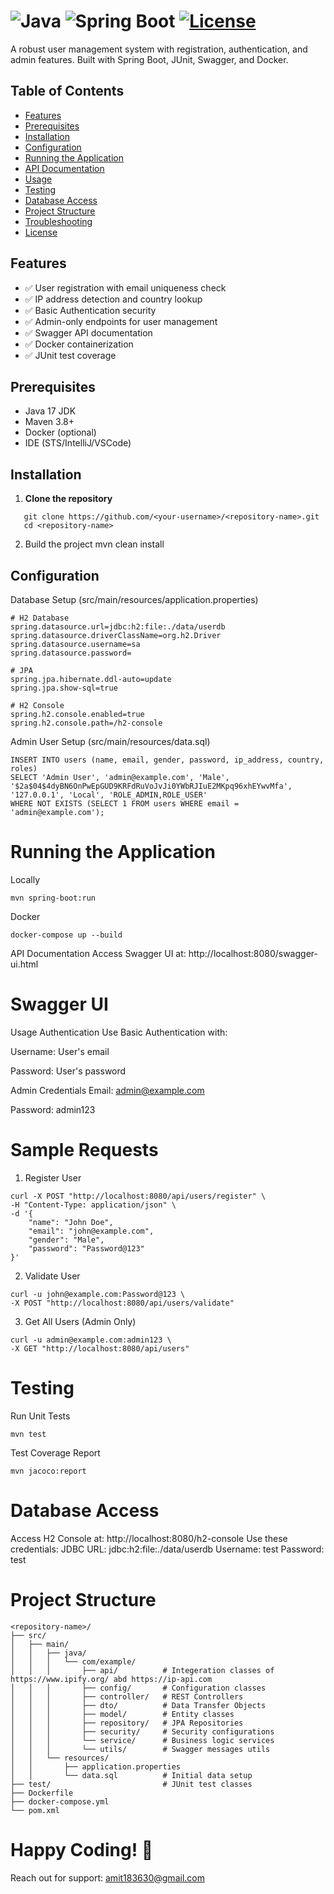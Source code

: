 # <Project Name> ![Java](https://img.shields.io/badge/Java-17-red) ![Spring Boot](https://img.shields.io/badge/Spring_Boot-3.4.2-brightgreen) [![License](https://img.shields.io/badge/License-MIT-blue)](LICENSE)

A robust user management system with registration, authentication, and admin features. Built with Spring Boot, JUnit, Swagger, and Docker.

## Table of Contents
- [Features](#features)
- [Prerequisites](#prerequisites)
- [Installation](#installation)
- [Configuration](#configuration)
- [Running the Application](#running-the-application)
- [API Documentation](#api-documentation)
- [Usage](#usage)
- [Testing](#testing)
- [Database Access](#database-access)
- [Project Structure](#project-structure)
- [Troubleshooting](#troubleshooting)
- [License](#license)

## Features
- ✅ User registration with email uniqueness check
- ✅ IP address detection and country lookup
- ✅ Basic Authentication security
- ✅ Admin-only endpoints for user management
- ✅ Swagger API documentation
- ✅ Docker containerization
- ✅ JUnit test coverage

## Prerequisites
- Java 17 JDK
- Maven 3.8+
- Docker (optional)
- IDE (STS/IntelliJ/VSCode)

## Installation

1. **Clone the repository**
```
   git clone https://github.com/<your-username>/<repository-name>.git
   cd <repository-name>
```

2. Build the project
    mvn clean install


## Configuration
Database Setup (src/main/resources/application.properties)

```
# H2 Database
spring.datasource.url=jdbc:h2:file:./data/userdb
spring.datasource.driverClassName=org.h2.Driver
spring.datasource.username=sa
spring.datasource.password=

# JPA
spring.jpa.hibernate.ddl-auto=update
spring.jpa.show-sql=true

# H2 Console
spring.h2.console.enabled=true
spring.h2.console.path=/h2-console
```

Admin User Setup (src/main/resources/data.sql)
```
INSERT INTO users (name, email, gender, password, ip_address, country, roles)
SELECT 'Admin User', 'admin@example.com', 'Male', '$2a$04$4dyBN6OnPwEpGUD9KRFdRuVoJvJi0YWbRJIuE2MKpq96xhEYwvMfa', '127.0.0.1', 'Local', 'ROLE_ADMIN,ROLE_USER'
WHERE NOT EXISTS (SELECT 1 FROM users WHERE email = 'admin@example.com');
```

# Running the Application
Locally
```
mvn spring-boot:run
```

Docker
```
docker-compose up --build
```

API Documentation
Access Swagger UI at:
http://localhost:8080/swagger-ui.html

# Swagger UI

Usage
Authentication
Use Basic Authentication with:

Username: User's email

Password: User's password

Admin Credentials
Email: admin@example.com

Password: admin123

# Sample Requests
1. Register User
```
curl -X POST "http://localhost:8080/api/users/register" \
-H "Content-Type: application/json" \
-d '{
    "name": "John Doe",
    "email": "john@example.com",
    "gender": "Male",
    "password": "Password@123"
}'
```
2. Validate User
```
curl -u john@example.com:Password@123 \
-X POST "http://localhost:8080/api/users/validate"
```
3. Get All Users (Admin Only)
```
curl -u admin@example.com:admin123 \
-X GET "http://localhost:8080/api/users"
```

# Testing
Run Unit Tests
```
mvn test
```
Test Coverage Report
```
mvn jacoco:report
```
# Database Access
Access H2 Console at:
http://localhost:8080/h2-console
Use these credentials:
JDBC URL: jdbc:h2:file:./data/userdb
Username: test
Password: test

# Project Structure
```
<repository-name>/
├── src/
│   ├── main/
│   │   ├── java/
│   │   │   └── com/example/
│   │   │       ├── api/          # Integeration classes of https://www.ipify.org/ abd https://ip-api.com
│   │   │       ├── config/       # Configuration classes
│   │   │       ├── controller/   # REST Controllers
│   │   │       ├── dto/          # Data Transfer Objects
│   │   │       ├── model/        # Entity classes
│   │   │       ├── repository/   # JPA Repositories
│   │   │       ├── security/     # Security configurations
│   │   │       └── service/      # Business logic services
│   │   │       └── utils/        # Swagger messages utils
│   │   └── resources/
│   │       ├── application.properties
│   │       └── data.sql          # Initial data setup
├── test/                         # JUnit test classes
├── Dockerfile
├── docker-compose.yml
└── pom.xml
```


# Happy Coding! 🚀
Reach out for support: amit183630@gmail.com